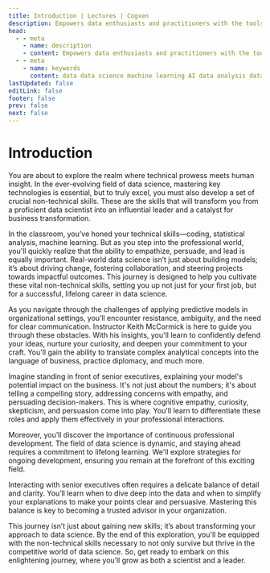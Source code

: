 ```yaml
---
title: Introduction | Lectures | Cogxen
description: Empowers data enthusiasts and practitioners with the tools and knowledge to unlock the potential of data.
head:
  - - meta
    - name: description
    - content: Empowers data enthusiasts and practitioners with the tools and knowledge to unlock the potential of data.
  - - meta
    - name: keywords
      content: data data science machine learning AI data analysis data-driven data enthusiasts data practitioners
lastUpdated: false
editLink: false
footer: false
prev: false
next: false
---
```


# Introduction

You are about to explore the realm where technical prowess meets human insight. In the ever-evolving field of data science, mastering key technologies is essential, but to truly excel, you must also develop a set of crucial non-technical skills. These are the skills that will transform you from a proficient data scientist into an influential leader and a catalyst for business transformation.

In the classroom, you’ve honed your technical skills—coding, statistical analysis, machine learning. But as you step into the professional world, you'll quickly realize that the ability to empathize, persuade, and lead is equally important. Real-world data science isn’t just about building models; it’s about driving change, fostering collaboration, and steering projects towards impactful outcomes. This journey is designed to help you cultivate these vital non-technical skills, setting you up not just for your first job, but for a successful, lifelong career in data science.

As you navigate through the challenges of applying predictive models in organizational settings, you’ll encounter resistance, ambiguity, and the need for clear communication. Instructor Keith McCormick is here to guide you through these obstacles. With his insights, you'll learn to confidently defend your ideas, nurture your curiosity, and deepen your commitment to your craft. You'll gain the ability to translate complex analytical concepts into the language of business, practice diplomacy, and much more.

Imagine standing in front of senior executives, explaining your model's potential impact on the business. It's not just about the numbers; it's about telling a compelling story, addressing concerns with empathy, and persuading decision-makers. This is where cognitive empathy, curiosity, skepticism, and persuasion come into play. You'll learn to differentiate these roles and apply them effectively in your professional interactions.

Moreover, you’ll discover the importance of continuous professional development. The field of data science is dynamic, and staying ahead requires a commitment to lifelong learning. We'll explore strategies for ongoing development, ensuring you remain at the forefront of this exciting field.

Interacting with senior executives often requires a delicate balance of detail and clarity. You’ll learn when to dive deep into the data and when to simplify your explanations to make your points clear and persuasive. Mastering this balance is key to becoming a trusted advisor in your organization.

This journey isn’t just about gaining new skills; it’s about transforming your approach to data science. By the end of this exploration, you'll be equipped with the non-technical skills necessary to not only survive but thrive in the competitive world of data science. So, get ready to embark on this enlightening journey, where you’ll grow as both a scientist and a leader.
